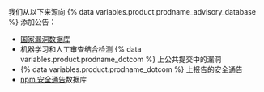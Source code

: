 我们从以下来源向 {% data variables.product.prodname_advisory_database %} 添加公告：
- [国家漏洞数据库](https://nvd.nist.gov/)
- 机器学习和人工审查结合检测 {% data variables.product.prodname_dotcom %} 上公共提交中的漏洞
- {% data variables.product.prodname_dotcom %} 上报告的安全通告
- [npm 安全通告](https://www.npmjs.com/advisories)数据库

